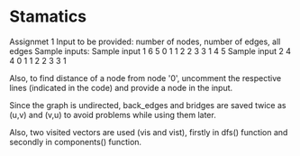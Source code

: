 # Stamatics
Assignmet 1
Input to be provided: number of nodes, number of edges, all edges
Sample inputs:
Sample input 1
6 5
0 1
1 2
2 3
3 1
4 5
Sample input 2
4 4
0 1
1 2
2 3
3 1

Also, to find distance of a node from node '0', uncomment the respective lines (indicated in the code) and provide a node in the input.

Since the graph is undirected, back_edges and bridges are saved twice as (u,v) and (v,u) to avoid problems while using them later.

Also, two visited vectors are used (vis and vist), firstly in dfs() function and secondly in components() function.
